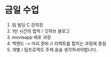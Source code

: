 # 금일 수업

1. 팀 빌딩 C 강의장
2. 1만 시간의 법칙 / 깃허브 블로그
3. movieapp 배포 과정
4. 백앤드 -> 미리 준비 // 리엑트를 합치는 과정에 중점
5. 개별 / 팀프로젝트 주제 슬슬 생각하셔야합니다.